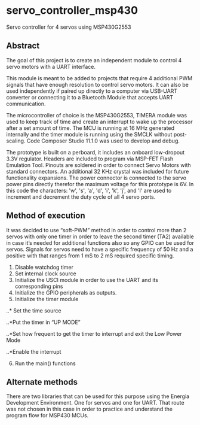 # servo_controller_msp430
Servo controller for 4 servos using MSP430G2553
## Abstract
The goal of this project is to create an independent module to control 4 servo motors with a UART interface. 

This module is meant to be added to projects that require 4 additional PWM signals that have enough resolution to control servo motors. It can also be used independently if paired up directly to a computer via USB-UART converter or connecting it to a Bluetooth Module that accepts UART communication. 

The microcontroller of choice is the MSP430G2553, TIMERA module was used to keep track of time and create an interrupt to wake up the processor after a set amount of time. The MCU is running at 16 MHz generated internally and the timer module is running using the SMCLK without post-scaling. Code Composer Studio 11.1.0 was used to develop and debug. 

The prototype is built on a perboard, it includes an onboard low-dropout 3.3V regulator. Headers are included to program via MSP-FET Flash Emulation Tool. Pinouts are soldered in order to connect Servo Motors with standard connectors. An additional 32 KHz crystal was included for future functionality expansions. The power connector is connected to the servo power pins directly therefor the maximum voltage for this prototype is 6V. In this code the characters: 'w', 's', 'a', 'd', 'i', 'k', 'j', and 'l' are used to increment and decrement the duty cycle of all 4 servo ports.  

## Method of execution
It was decided to use “soft-PWM” method in order to control more than 2 servos with only one timer in order to leave the second timer (TA2) available in case it’s needed for additional functions also so any GPIO can be used for servos. Signals for servos need to have a specific frequency of 50 Hz and a positive with that ranges from 1 mS to 2 mS required specific timing. 

1. Disable watchdog timer
2. Set internal clock source
3. Initialize the USCI module in order to use the UART and its corresponding pins
4. Initialize the GPIO peripherals as outputs.
5. Initialize the timer module

  ..* Set the time source

  ..*Put the timer in “UP MODE”

  ..*Set how frequent to get the timer to interrupt and exit the Low Power Mode

  ..*Enable the interrupt

6. Run the main() functions 


## Alternate methods
There are two libraries that can be used for this purpose using the Energia Development Environment. One for servos and one for UART. That route was not chosen in this case in order to practice and understand the program flow for MSP430 MCUs.
